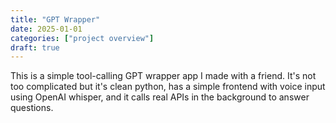 ```yaml
---
title: "GPT Wrapper"
date: 2025-01-01
categories: ["project overview"]
draft: true
---
```


This is a simple tool-calling GPT wrapper app I made with a friend. It's not too complicated but it's clean python, has a simple frontend with voice input using OpenAI whisper, and it calls real APIs in the background to answer questions.
